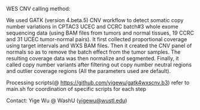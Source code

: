 WES CNV calling method:

We used GATK (version 4.beta.5) CNV workflow to detect somatic copy number variations in CPTAC3 UCEC and CCRC batch#3 whole exome sequencing data (using BAM files from tumors and normal tissues, 19 CCRC and 31 UCEC tumor-normal pairs). It first collected proportional coverage using target intervals and WXS BAM files. Then it created the CNV panel of normals so as to remove the batch effect from the tumor samples. The resulting coverage data was then normalize and segmented. Finally, it called copy number variants after filtering out copy number neutral regions and outlier coverage regions (All the parameters used are default).

Processing scripts(@ https://github.com/yigewu/gatk4wxscnv.b3) 
	refer to main.sh for coordination of specific scripts for each step
	
Contact: Yige Wu @ WashU (yigewu@wustl.edu)

